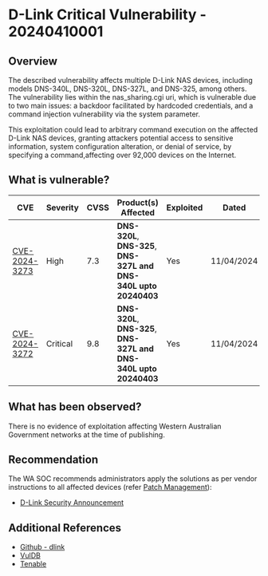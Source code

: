 # D-Link Critical Vulnerability - 20240410001

## Overview

The described vulnerability affects multiple D-Link NAS devices, including models DNS-340L, DNS-320L, DNS-327L, and DNS-325, among others. The vulnerability lies within the nas_sharing.cgi uri, which is vulnerable due to two main issues: a backdoor facilitated by hardcoded credentials, and a command injection vulnerability via the system parameter.

This exploitation could lead to arbitrary command execution on the affected D-Link NAS devices, granting attackers potential access to sensitive information, system configuration alteration, or denial of service, by specifying a command,affecting over 92,000 devices on the Internet.

## What is vulnerable?

| CVE                                                             | Severity | CVSS          | Product(s) Affected                                                        | Exploited | Dated          |
| --------------------------------------------------------------- | -------- | ------------- | -------------------------------------------------------------------------- | ----------| ---------------|
| [CVE-2024-3273](https://nvd.nist.gov/vuln/detail/CVE-2024-3273) | High     | 7.3  | **DNS-320L**, **DNS-325**, **DNS-327L** **and** **DNS-340L upto 20240403** | Yes       | 11/04/2024|
| [CVE-2024-3272](https://nvd.nist.gov/vuln/detail/CVE-2024-3272) | Critical | 9.8  | **DNS-320L**, **DNS-325**, **DNS-327L** **and** **DNS-340L upto 20240403** | Yes       | 11/04/2024|

## What has been observed?

There is no evidence of exploitation affecting Western Australian Government networks at the time of publishing.

## Recommendation

The WA SOC recommends administrators apply the solutions as per vendor instructions to all affected devices (refer [Patch Management](../guidelines/patch-management.md)):

- [D-Link Security Announcement](https://supportannouncement.us.dlink.com/security/publication.aspx?name=SAP10383)

## Additional References

- [Github - dlink](https://github.com/netsecfish/dlink)
- [VulDB](https://vuldb.com/?ctiid.259284)
- [Tenable](https://www.tenable.com/cve/CVE-2024-3273)
